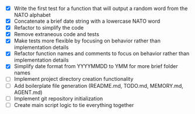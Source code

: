 - [x] Write the first test for a function that will output a random word from the NATO alphabet
- [x] Concatenate a brief date string with a lowercase NATO word
- [x] Refactor to simplify the code
- [x] Remove extraneous code and tests
- [x] Make tests more flexible by focusing on behavior rather than implementation details
- [x] Refactor function names and comments to focus on behavior rather than implementation details
- [x] Simplify date format from YYYYMMDD to YMM for more brief folder names
- [ ] Implement project directory creation functionality
- [ ] Add boilerplate file generation (README.md, TODO.md, MEMORY.md, AGENT.md)
- [ ] Implement git repository initialization
- [ ] Create main script logic to tie everything together
